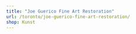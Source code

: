 ```yaml
---
title: "Joe Guerico Fine Art Restoration"
url: /toronto/joe-guerico-fine-art-restoration/
shop: Kunst
---
```

